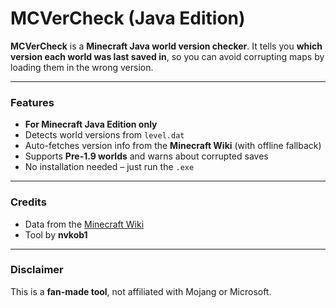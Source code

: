 # **MCVerCheck (Java Edition)**

**MCVerCheck** is a **Minecraft Java world version checker**.
It tells you **which version each world was last saved in**, so you can avoid corrupting maps by loading them in the wrong version.

---

### **Features**

* **For Minecraft Java Edition only**
* Detects world versions from `level.dat`
* Auto-fetches version info from the **Minecraft Wiki** (with offline fallback)
* Supports **Pre-1.9 worlds** and warns about corrupted saves
* No installation needed – just run the `.exe`

---

### **Credits**

* Data from the [Minecraft Wiki](https://minecraft.wiki/w/Java_Edition_data_values/Protocol_and_data_versions)
* Tool by **nvkob1**

---

### **Disclaimer**

This is a **fan-made tool**, not affiliated with Mojang or Microsoft.

